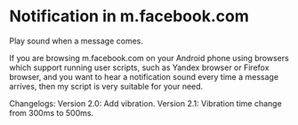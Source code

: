 # Notification in m.facebook.com
Play sound when a message comes.

If you are browsing m.facebook.com on your Android phone using browsers which support running user scripts, such as Yandex browser or Firefox browser, and you want to hear a notification sound every time a message arrives, then my script is very suitable for your need.

Changelogs:
Version 2.0: Add vibration.
Version 2.1: Vibration time change from 300ms to 500ms.
